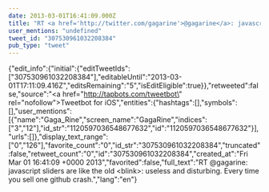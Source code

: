 ```yaml
---
date: 2013-03-01T16:41:09.000Z
title: "RT <a href='http://twitter.com/gagarine'>@gagarine</a>: javascript sliders are like the old &lt;blink&gt;: useless and disturbing. Every time you sell one github crash.″"
user_mentions: "undefined"
tweet_id: "307530961032208384"
pub_type: "tweet"
---
```

{"edit_info":{"initial":{"editTweetIds":["307530961032208384"],"editableUntil":"2013-03-01T17:11:09.416Z","editsRemaining":"5","isEditEligible":true}},"retweeted":false,"source":"<a href=\"http://tapbots.com/tweetbot\" rel=\"nofollow\">Tweetbot for iOS</a>","entities":{"hashtags":[],"symbols":[],"user_mentions":[{"name":"Gaga_Rine","screen_name":"GagaRine","indices":["3","12"],"id_str":"1120597036548677632","id":"1120597036548677632"}],"urls":[]},"display_text_range":["0","126"],"favorite_count":"0","id_str":"307530961032208384","truncated":false,"retweet_count":"0","id":"307530961032208384","created_at":"Fri Mar 01 16:41:09 +0000 2013","favorited":false,"full_text":"RT @gagarine: javascript sliders are like the old &lt;blink&gt;: useless and disturbing. Every time you sell one github crash.","lang":"en"}
